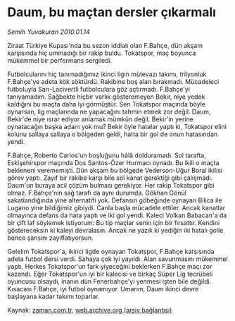 # Daum, bu maçtan dersler çıkarmalı

*Semih Yuvakuran 2010.01.14*

<tr><td class="metin" colspan="2" style="padding-top: 20px; padding-left: 5px; ">Ziraat Türkiye Kupası'nda bu sezon iddialı olan F.Bahçe, dün akşam karşısında hiç ummadığı bir rakip buldu. Tokatspor, maç boyunca mükemmel bir performans sergiledi.</td></tr><tr><td class="metin" colspan="2" style="padding-top: 20px; padding-left: 5px; "><p>Futbolcularını hiç tanımadığımız ikinci ligin mütevazı takımı, trilyonluk F.Bahçe'ye adeta kök söktürdü. Rakibine boş alan bırakmadı. Mücadeleci futboluyla Sarı-Lacivertli futbolculara göz açtırmadı. F.Bahçe'yi tanıyamadım. Sağbekte hiçbir varlık gösteremeyen Bekir, niye yedek kaldığını bu maçta daha iyi görmüştür. Sen Tokatspor maçında böyle oynarsan, lig maçlarında ne yapacağını tahmin etmek zor değil. Daum, Bekir'de niye ısrar ediyor anlamak mümkün değil. Bekir'in yerine oynatacağın başka adam yok mu? Bekir öyle hatalar yaptı ki, Tokatspor elini kolunu sallaya sallaya o bölgeden geldi, hatta bir gol de onun hatasından yendi.
<p>F.Bahçe, Roberto Carlos'un boşluğunu hâlâ dolduramadı. Sol tarafta, Eskişehirspor maçında Dos Santos-Özer Hurmacı oynadı. Bu ikili o maçta bekleneni verememişti. Dün akşam bu bölgede Vederson-Uğur Boral ikilisi görev yaptı. Zayıf bir rakibe karşı bile sol kanat gerektiği gibi çalışmadı. Daum'un buraya acil çözüm bulması gerekiyor. Her rakip Tokatspor gibi olmaz. F.Bahçe'nin sağ tarafı da aynı durumda. Gökhan Gönül sakatlandığında yine alternatifi yok. Defansın göbeğinde oynayan Bilica ile Lugano yine bildiğimiz gibiydi. Canla başla mücadele ettiler. Ancak kanatlar olmayınca defans da hata yaptı ve iki gol yendi. Kaleci Volkan Babacan'a da bir çift laf söylemek istiyorum: Bu tip maçlar senin için bir fırsattır. Kendini göstereceksin ki kaleyi devralasın. Ancak ne yazık ki yediğin iki hatalı golle bence şansını zayıflatıyorsun.
<p>Gelelim Tokatspor'a, ikinci ligde oynayan Tokatspor, F.Bahçe karşısında adeta futbol dersi verdi. Sahaya çok iyi yayıldı. Alan savunmasını mükemmel yaptı. Herkes Tokatspor'un fark yiyeceğini beklerken F.Bahçe maçı zor kazandı. Eğer Tokatspor'un iyi bir kalecisi ve birkaç Süper Lig tecrübeli oyuncusu olsaydı, inanın dün Fenerbahçe'yi yenmesi işten bile değildi. Kısacası F.Bahçe, iyi futbol oynamıyor. Umarım, Daum ikinci devre başlayana kadar takımı toparlar. <br/></p></p></p></td></tr>

Kaynak: [zaman.com.tr](http://zaman.com.tr/yazar.do?yazino=939983), [web.archive.org (arşiv bağlantısı)](http://web.archive.org/web/20100210152239/http://www.zaman.com.tr:80/yazar.do?yazino=939983)
